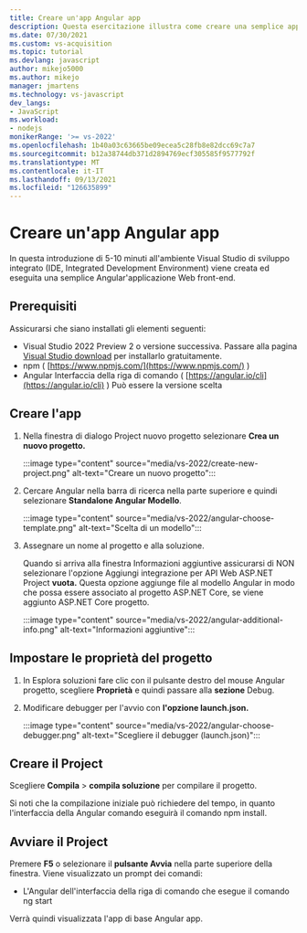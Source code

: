 ```yaml
---
title: Creare un'app Angular app
description: Questa esercitazione illustra come creare una semplice applicazione Angular in Visual Studio.
ms.date: 07/30/2021
ms.custom: vs-acquisition
ms.topic: tutorial
ms.devlang: javascript
author: mikejo5000
ms.author: mikejo
manager: jmartens
ms.technology: vs-javascript
dev_langs:
- JavaScript
ms.workload:
- nodejs
monikerRange: '>= vs-2022'
ms.openlocfilehash: 1b40a03c63665be09ecea5c28fb8e82dcc69c7a7
ms.sourcegitcommit: b12a38744db371d2894769ecf305585f9577792f
ms.translationtype: MT
ms.contentlocale: it-IT
ms.lasthandoff: 09/13/2021
ms.locfileid: "126635899"
---
```

# <a name="create-an-angular-app"></a>Creare un'app Angular app

In questa introduzione di 5-10 minuti all'ambiente Visual Studio di sviluppo integrato (IDE, Integrated Development Environment) viene creata ed eseguita una semplice Angular'applicazione Web front-end.

## <a name="prerequisites"></a>Prerequisiti

Assicurarsi che siano installati gli elementi seguenti:

- Visual Studio 2022 Preview 2 o versione successiva. Passare alla pagina [Visual Studio download](https://visualstudio.microsoft.com/downloads/) per installarlo gratuitamente.
- npm ( [https://www.npmjs.com/](https://www.npmjs.com/) ) 
- Angular Interfaccia della riga di comando ( [https://angular.io/cli](https://angular.io/cli) ) Può essere la versione scelta

## <a name="create-your-app"></a>Creare l'app

1. Nella finestra di dialogo Project nuovo progetto selezionare **Crea un nuovo progetto.**

   :::image type="content" source="media/vs-2022/create-new-project.png" alt-text="Creare un nuovo progetto":::

1. Cercare Angular nella barra di ricerca nella parte superiore e quindi selezionare **Standalone Angular Modello**.

   :::image type="content" source="media/vs-2022/angular-choose-template.png" alt-text="Scelta di un modello":::

1. Assegnare un nome al progetto e alla soluzione. 

   Quando si arriva alla finestra Informazioni aggiuntive assicurarsi di NON selezionare l'opzione Aggiungi integrazione per API Web ASP.NET Project **vuota.** Questa opzione aggiunge file al modello Angular in modo che possa essere associato al progetto ASP.NET Core, se viene aggiunto ASP.NET Core progetto.

   :::image type="content" source="media/vs-2022/angular-additional-info.png" alt-text="Informazioni aggiuntive":::

## <a name="set-the-project-properties"></a>Impostare le proprietà del progetto

1. In Esplora soluzioni fare clic con il pulsante destro del mouse Angular progetto, scegliere **Proprietà** e quindi passare alla **sezione** Debug.

1. Modificare debugger per l'avvio con **l'opzione launch.json.**
 
   :::image type="content" source="media/vs-2022/angular-choose-debugger.png" alt-text="Scegliere il debugger (launch.json)":::

## <a name="build-your-project"></a>Creare il Project

Scegliere **Compila**  >  **compila soluzione** per compilare il progetto.

Si noti che la compilazione iniziale può richiedere del tempo, in quanto l'interfaccia della Angular comando eseguirà il comando npm install.

## <a name="start-your-project"></a>Avviare il Project

Premere **F5** o selezionare il **pulsante Avvia** nella parte superiore della finestra. Viene visualizzato un prompt dei comandi:

- L'Angular dell'interfaccia della riga di comando che esegue il comando ng start

Verrà quindi visualizzata l'app di base Angular app.